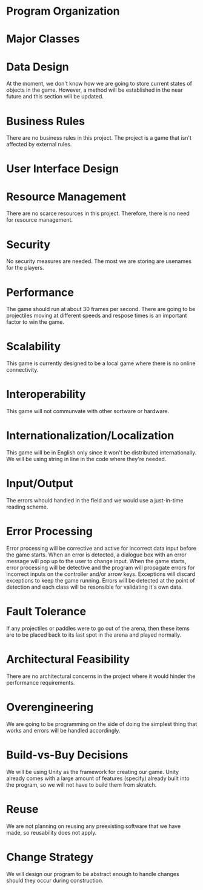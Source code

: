 # Program Organization



# Major Classes



# Data Design

At the moment, we don't know how we are going to store current states of objects in the game. However, a method will be established in the near future and this section will be updated.

# Business Rules

There are no business rules in this project. The project is a game that isn't affected by external rules. 

# User Interface Design

# Resource Management

There are no scarce resources in this project. Therefore, there is no need for resource management.

# Security

No security measures are needed. The most we are storing are usenames for the players.

# Performance

The game should run at about 30 frames per second. There are going to be projectiles moving at different speeds and respose times is an important factor to win the game.

# Scalability

This game is currently designed to be a local game where there is no online connectivity.

# Interoperability

This game will not communvate with other sortware or hardware. 

# Internationalization/Localization

This game will be in English only since it won't be distributed internationally. We will be using string in line in the code where they're needed.

# Input/Output

The errors whould handled in the field and we would use a just-in-time reading scheme. 

# Error Processing

Error processing will be corrective and active for incorrect data input before the game starts. When an error is detected, a dialogue box with an error message will pop up to the user to change input. When the game starts, error processing will be detective and the program will propagate errors for incorrect inputs on the controller and/or arrow keys. Exceptions will discard exceptions to keep the game running. Errors will be detected at the point of detection and each class will be resonsible for validating it's own data.

# Fault Tolerance

If any projectiles or paddles were to go out of the arena, then these items are to be placed back to its last spot in the arena and played normally.

# Architectural Feasibility

There are no architectural concerns in the project where it would hinder the performance requirements. 

# Overengineering

We are going to be programming on the side of doing the simplest thing that works and errors will be handled accordingly.

# Build-vs-Buy Decisions

We will be using Unity as the framework for creating our game. Unity already comes with a large amount of features (specify) already built into the program, so we will not have to build them from skratch.

# Reuse

We are not planning on reusing any preexisting software that we have made, so reusability does not apply.

# Change Strategy

We will design our program to be abstract enough to handle changes should they occur during construction.
